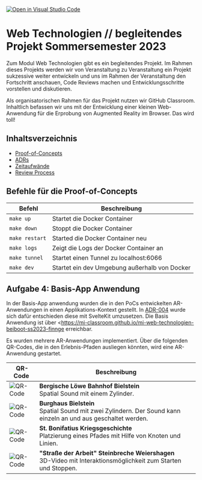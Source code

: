 [![Open in Visual Studio Code](https://classroom.github.com/assets/open-in-vscode-718a45dd9cf7e7f842a935f5ebbe5719a5e09af4491e668f4dbf3b35d5cca122.svg)](https://classroom.github.com/online_ide?assignment_repo_id=10785596&assignment_repo_type=AssignmentRepo)

# Web Technologien // begleitendes Projekt Sommersemester 2023

Zum Modul Web Technologien gibt es ein begleitendes Projekt. Im Rahmen dieses Projekts werden wir von Veranstaltung zu Veranstaltung ein Projekt sukzessive weiter entwickeln und uns im Rahmen der Veranstaltung den Fortschritt anschauen, Code Reviews machen und Entwicklungsschritte vorstellen und diskutieren.

Als organisatorischen Rahmen für das Projekt nutzen wir GitHub Classroom. Inhaltlich befassen wir uns mit der Entwicklung einer kleinen Web-Anwendung für die Erprobung von Augmented Reality im Browser. Das wird toll!

## Inhaltsverzeichnis

- [Proof-of-Concepts](./proof-of-concepts/README.md)
- [ADRs](./docs/adrs/README.md)
- [Zeitaufwände](./docs/zeitaufwand.md)
- [Review Process](./docs/review-process.md)

## Befehle für die Proof-of-Concepts

| Befehl | Beschreibung |
| --- | --- |
| `make up` | Startet die Docker Container |
| `make down` | Stoppt die Docker Container |
| `make restart` | Started die Docker Container neu |
| `make logs` | Zeigt die Logs der Docker Container an |
| `make tunnel` | Startet einen Tunnel zu localhost:6066 |
| `make dev` | Startet ein dev Umgebung außerhalb von Docker |

## Aufgabe 4: Basis-App Anwendung

In der Basis-App anwendung wurden die in den PoCs entwickelten AR-Anwendungen in einen Applikations-Kontext gestellt. In [ADR-004](./docs/adrs/004-sveltekit.md) wurde sich dafür entschieden diese mit SvelteKit umzusetzen. Die Basis Anwendung ist über <<https://mi-classroom.github.io/mi-web-technologien-beiboot-ss2023-finnge> erreichbar.

Es wurden mehrere AR-Anwendungen implementiert. Über die folgenden QR-Codes, die in den Erlebnis-Pfaden ausliegen könnten, wird eine AR-Anwendung gestartet.

| QR-Code | Beschreibung |
| --- | --- |
| ![QR-Code](./docs/images/qr-codes/bergischer-loewe-bahnhof-bielstein.png) | **Bergische Löwe Bahnhof Bielstein** <br> Spatial Sound mit einem Zylinder. |
| ![QR-Code](./docs/images/qr-codes/burghaus-bielstein.png) | **Burghaus Bielstein** <br> Spatial Sound mit zwei Zylindern. Der Sound kann einzeln an und aus geschaltet werden. |
| ![QR-Code](./docs/images/qr-codes/st-bonifatius-kriegsgeschichte.png) | **St. Bonifatius Kriegsgeschichte** <br> Platzierung eines Pfades mit Hilfe von Knoten und Linien. |
| ![QR-Code](./docs/images/qr-codes/strasse-der-arbeit-steinbreche-weiershagen.png) | **"Straße der Arbeit" Steinbreche Weiershagen** <br> 3D-Video mit Interaktionsmöglichkeit zum Starten und Stoppen. |
